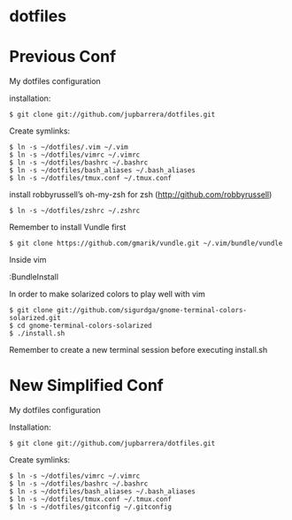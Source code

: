 dotfiles
======

# Previous Conf

My dotfiles configuration

installation:

    $ git clone git://github.com/jupbarrera/dotfiles.git

Create symlinks:
   
    $ ln -s ~/dotfiles/.vim ~/.vim
    $ ln -s ~/dotfiles/vimrc ~/.vimrc
    $ ln -s ~/dotfiles/bashrc ~/.bashrc
    $ ln -s ~/dotfiles/bash_aliases ~/.bash_aliases
    $ ln -s ~/dotfiles/tmux.conf ~/.tmux.conf

install robbyrussell’s oh-my-zsh for zsh (http://github.com/robbyrussell)

    $ ln -s ~/dotfiles/zshrc ~/.zshrc

Remember to install Vundle first

    $ git clone https://github.com/gmarik/vundle.git ~/.vim/bundle/vundle

Inside vim

:BundleInstall

In order to make solarized colors to play well with vim 

    $ git clone git://github.com/sigurdga/gnome-terminal-colors-solarized.git
    $ cd gnome-terminal-colors-solarized
    $ ./install.sh

Remember to create a new terminal session before executing install.sh

# New Simplified Conf

My dotfiles configuration

Installation:

    $ git clone git://github.com/jupbarrera/dotfiles.git

Create symlinks:
   
    $ ln -s ~/dotfiles/vimrc ~/.vimrc
    $ ln -s ~/dotfiles/bashrc ~/.bashrc
    $ ln -s ~/dotfiles/bash_aliases ~/.bash_aliases
    $ ln -s ~/dotfiles/tmux.conf ~/.tmux.conf
    $ ln -s ~/dotfiles/gitconfig ~/.gitconfig

